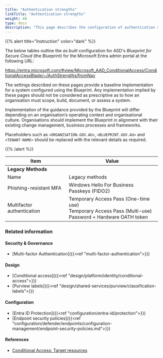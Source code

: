```yaml
---
title: "Authentication strengths"
linkTitle: "Authentication strengths"
weight: 40
type: docs
description: "This page describes the configuration of authentication strengths within Microsoft Entra ID associated with systems built according to the guidance provided by ASD's Blueprint for Secure Cloud."
---
```


{{% alert title="Instruction" color="dark" %}}

The below tables outline the *as built* configuration for ASD's *Blueprint for Secure Cloud* (the Blueprint) for the Microsoft Entra admin portal at the following URL:

<https://entra.microsoft.com/#view/Microsoft_AAD_ConditionalAccess/ConditionalAccessBlade/~/AuthStrengths/fromNav>

The settings described on these pages provide a baseline implementation for a system configured using the Blueprint. Any implementation implied by these pages should not be considered as prescriptive as to how an organisation must scope, build, document, or assess a system.

Implementation of the guidance provided by the Blueprint will differ depending on an organisation’s operating context and organisational culture. Organisations should implement the Blueprint in alignment with their existing change management, business processes and frameworks.

Placeholders such as `<ORGANISATION.GOV.AU>`, `<BLUEPRINT.GOV.AU>` and `<TENANT-NAME>` should be replaced with the relevant details as required.

{{% /alert %}}

| Item                       | Value                                                                                                       |
| -------------------------- | ----------------------------------------------------------------------------------------------------------- |
| **Legacy Methods**         |                                                                                                             |
| Name                       | Legacy methods                                                                                              |
| Phishing-resistant MFA     | Windows Hello For Business<br>Passkeys (FIDO2)                                                              |
| Multifactor authentication | Temporary Access Pass (One-time use)<br>Temporary Access Pass (Multi-use)<br>Password + Hardware OATH token |

### Related information

#### Security & Governance

* [Multi-factor Authentication]({{<ref "multi-factor-authentication">}})

#### Design

* [Conditional access]({{<ref "design/platform/identity/conditional-access">}})
* [Purview labels]({{<ref "design/shared-services/purview/classification-labels">}})

#### Configuration

* [Entra ID Protection]({{<ref "configuration/entra-id/protection">}})
* [Endpoint security policies]({{<ref "configuration/defender/endpoints/configuration-management/endpoint-security-policies.md">}})

#### References

* [Conditional Access: Target resources](https://learn.microsoft.com/entra/identity/conditional-access/concept-conditional-access-cloud-apps#authentication-context)
